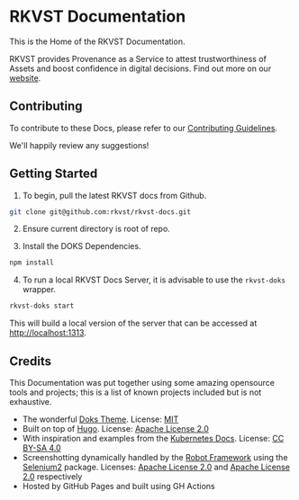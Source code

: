 # RKVST Documentation

This is the Home of the RKVST Documentation.

RKVST provides Provenance as a Service to attest trustworthiness of Assets and boost confidence in digital decisions.  Find out more on our [website](https://rkvst.com).

## Contributing

To contribute to these Docs, please refer to our [Contributing Guidelines](./content/contributing/getting-started/pulling-and-building-rkvst-docs/index.md).

We'll happily review any suggestions!

## Getting Started

1. To begin, pull the latest RKVST docs from Github.

```bash
git clone git@github.com:rkvst/rkvst-docs.git
```

2. Ensure current directory is root of repo.

3. Install the DOKS Dependencies.

```bash
npm install
```

4. To run a local RKVST Docs Server, it is advisable to use the `rkvst-doks` wrapper.

```bash
rkvst-doks start
```

This will build a local version of the server that can be accessed at [http://localhost:1313](https://localhost:1313).


## Credits

This Documentation was put together using some amazing opensource tools and projects; this is a list of known projects included but is not exhaustive.

* The wonderful [Doks Theme](https://github.com/h-enk/doks). License: [MIT](https://github.com/h-enk/doks/blob/master/LICENSE)
* Built on top of [Hugo](https://github.com/gohugoio/hugo). License: [Apache License 2.0](https://github.com/gohugoio/hugo/blob/master/LICENSE)
* With inspiration and examples from the [Kubernetes Docs](https://github.com/kubernetes/website). License: [CC BY-SA 4.0](https://github.com/kubernetes/website/blob/master/LICENSE)
* Screenshotting dynamically handled by the [Robot Framework](https://github.com/robotframework/robotframework) using the [Selenium2](https://github.com/SeleniumHQ/selenium) package. Licenses: [Apache License 2.0](https://github.com/robotframework/robotframework/blob/master/LICENSE.txt) and [Apache License 2.0](https://github.com/SeleniumHQ/selenium/blob/trunk/LICENSE) respectively
* Hosted by GitHub Pages and built using GH Actions
